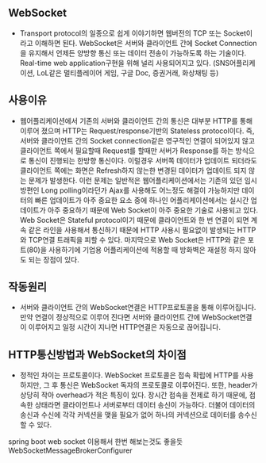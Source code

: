 ## WebSocket
  - Transport protocol의 일종으로 쉽게 이야기하면 웹버전의 TCP 또는 Socket이라고 이해하면 된다.
    WebSocket은 서버와 클라이언트 간에 Socket Connection을 유지해서 언제든 양방향 통신 또는 데이터 전송이 가능하도록 하는 기술이다.
    Real-time web application구현을 위해 널리 사용되어지고 있다. (SNS어플리케이션, LoL같은 멀티플레이어 게임, 구글 Doc, 증권거래, 화상채팅 등)

## 사용이유
  -  웹어플리케이션에서 기존의 서버와 클라이언트 간의 통신은 대부분 HTTP를 통해 이루어 졌으며 HTTP는 Request/response기반의 Stateless protocol이다.
     즉, 서버와 클라이언트 간의 Socket connection같은 영구적인 연결이 되어있지 않고 클라이언트 쪽에서 필요할때 Request를 할때만 서버가 Response를 하는 방식으로 통신이 진행되는 한방향 통신이다.  이럴경우 서버쪽 데이터가 업데이트 되더라도 클라이언트 쪽에는 화면은 Refresh하지 않는한 변경된 데이터가 업데이트 되지 않는 문제가 발생한다. 이런 문제는 일반적은 웹어플리케이션에서는 기존의 있던 임시방편인 Long polling이라던가 Ajax를 사용해도 어느정도 해결이 가능하지만 데이터의 빠른 업데이트가 아주 중요한 요소 중에 하나인 어플리케이션에서는 실시간 업데이트가 아주 중요하기 때문에 Web Socket이 아주 중요한 기술로 사용되고 있다.
     Web Socket은 Stateful protocol이기 때문에 클라이언트와 한 번 연결이 되면 계속 같은 라인을 사용해서 통신하기 때문에 HTTP 사용시 필요없이 발생되는 HTTP와 TCP연결 트래픽을 피할 수 있다. 마지막으로  Web Socket은 HTTP와 같은 포트(80)을 사용하기에 기업용 어플리케이션에 적용할 때 방화벽은 재설정 하지 않아도 되는 장점이 있다.
     
## 작동원리
  - 서버와 클라이언트 간의 WebSocket연결은 HTTP프로토콜을 통해 이루어집니다. 만약 연결이 정상적으로 이루어 진다면 서버와 클라이언트 간에 WebSocket연결이 이루어지고 일정 시간이 지나면 HTTP연결은 자동으로 끊어집니다.

## HTTP통신방법과 WebSocket의 차이점
  - 정적인 차이는 프로토콜이다.
    WebSocket 프로토콜은 접속 확립에 HTTP를 사용하지만, 그 후 통신은 WebSocket 독자의 프로토콜로 이루어진다.
    또한, header가 상당히 작아 overhead가 적은 특징이 있다. 장시간 접속을 전제로 하기 때문에, 접속한 상태라면 클라이언트나 서버로부터 데이터 송신이 가능하다. 더불어 데이터의 송신과 수신에 각각 커넥션을 맺을 필요가 없어 하나의 커넥션으로 데이터를 송수신 할 수 있다. 
    
 
 
 spring boot web socket 이용해서 한번 해보는것도 좋을듯 WebSocketMessageBrokerConfigurer

